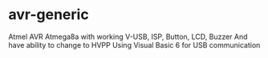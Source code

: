 # avr-generic
Atmel AVR Atmega8a with working V-USB, ISP, Button, LCD, Buzzer And have ability to change to HVPP
Using Visual Basic 6 for USB communication